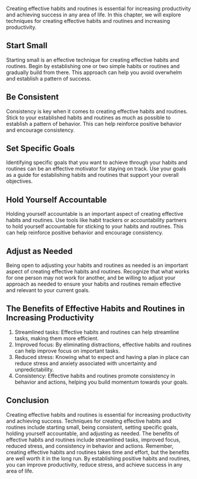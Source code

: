 
Creating effective habits and routines is essential for increasing productivity and achieving success in any area of life. In this chapter, we will explore techniques for creating effective habits and routines and increasing productivity.

Start Small
-----------

Starting small is an effective technique for creating effective habits and routines. Begin by establishing one or two simple habits or routines and gradually build from there. This approach can help you avoid overwhelm and establish a pattern of success.

Be Consistent
-------------

Consistency is key when it comes to creating effective habits and routines. Stick to your established habits and routines as much as possible to establish a pattern of behavior. This can help reinforce positive behavior and encourage consistency.

Set Specific Goals
------------------

Identifying specific goals that you want to achieve through your habits and routines can be an effective motivator for staying on track. Use your goals as a guide for establishing habits and routines that support your overall objectives.

Hold Yourself Accountable
-------------------------

Holding yourself accountable is an important aspect of creating effective habits and routines. Use tools like habit trackers or accountability partners to hold yourself accountable for sticking to your habits and routines. This can help reinforce positive behavior and encourage consistency.

Adjust as Needed
----------------

Being open to adjusting your habits and routines as needed is an important aspect of creating effective habits and routines. Recognize that what works for one person may not work for another, and be willing to adjust your approach as needed to ensure your habits and routines remain effective and relevant to your current goals.

The Benefits of Effective Habits and Routines in Increasing Productivity
------------------------------------------------------------------------

1. Streamlined tasks: Effective habits and routines can help streamline tasks, making them more efficient.
2. Improved focus: By eliminating distractions, effective habits and routines can help improve focus on important tasks.
3. Reduced stress: Knowing what to expect and having a plan in place can reduce stress and anxiety associated with uncertainty and unpredictability.
4. Consistency: Effective habits and routines promote consistency in behavior and actions, helping you build momentum towards your goals.

Conclusion
----------

Creating effective habits and routines is essential for increasing productivity and achieving success. Techniques for creating effective habits and routines include starting small, being consistent, setting specific goals, holding yourself accountable, and adjusting as needed. The benefits of effective habits and routines include streamlined tasks, improved focus, reduced stress, and consistency in behavior and actions. Remember, creating effective habits and routines takes time and effort, but the benefits are well worth it in the long run. By establishing positive habits and routines, you can improve productivity, reduce stress, and achieve success in any area of life.
